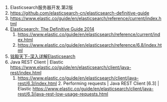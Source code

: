 

1. Elasticsearch服务器开发.第2版
2. https://github.com/elasticsearch-cn/elasticsearch-definitive-guide
3. https://www.elastic.co/guide/en/elasticsearch/reference/current/index.html
4. [Elasticsearch: The Definitive Guide 2014](https://www.elastic.co/guide/en/elasticsearch/guide/current/index.html)
    1. https://www.elastic.co/guide/en/elasticsearch/reference/current/index.html
    2. https://www.elastic.co/guide/en/elasticsearch/reference/6.8/index.html
5. [铭毅天下-深入详解Elasticsearch](https://elastic.blog.csdn.net/column/info/deep-elasticsearch)
6. Java REST Client | Elastic https://www.elastic.co/guide/en/elasticsearch/client/java-rest/index.html
    1. https://www.elastic.co/guide/en/elasticsearch/client/java-rest/6.3/index.html
        2. Performing requests | Java REST Client [6.3] | Elastic https://www.elastic.co/guide/en/elasticsearch/client/java-rest/6.3/java-rest-low-usage-requests.html